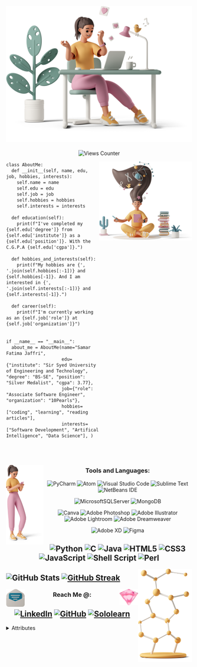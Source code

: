 ![Main Image](images/casual-life-3d-likes.png)
---
<div align="center"> 
  
  ![Views Counter](https://komarev.com/ghpvc/?username=SamarFatimaJaffri&color=ff69b4) 
  
</div>
<img align="right" width="50%" src="images/casual-life-3d-reading.png"/>

```
class AboutMe:
  def __init__(self, name, edu, job, hobbies, interests):
    self.name = name
    self.edu = edu
    self.job = job
    self.hobbies = hobbies
    self.interests = interests

  def education(self):
    print(f"I've completed my {self.edu['degree']} from {self.edu['institute']} as a {self.edu['position']}. With the C.G.P.A {self.edu['cgpa']}.")

  def hobbies_and_interests(self):
    print(f"My hobbies are {', '.join(self.hobbies[:-1])} and {self.hobbies[-1]}. And I am interested in {', '.join(self.interests[:-1])} and {self.interests[-1]}.")

  def career(self):
    print(f"I'm currently working as an {self.job['role']} at {self.job['organization']}")


if __name__ == "__main__":
  about_me = AboutMe(name="Samar Fatima Jaffri", 
                     edu={"institute": "Sir Syed University of Engineering and Technology", "degree": "BS-SE", "position": "Silver Medalist", "cgpa": 3.77}, 
                     job={"role": "Associate Software Engineer", "organization": "10Pearls"},
                     hobbies=["coding", "learning", "reading articles"], 
                     interests=["Software Development", "Artifical Intelligence", "Data Science"], )
```

<br/> <!-- line is added -->
---

<img align="left" width="20%" src="images//casual-life-3d-female-metis-t-shirt-pose-2.png"/>

<div align="center">
  
  ### Tools and Languages:
  ![PyCharm](https://img.shields.io/badge/pycharm-143?style=for-the-badge&logo=pycharm&logoColor=black&color=black&labelColor=yellow) ![Atom](https://img.shields.io/badge/Atom-%2366595C.svg?style=for-the-badge&logo=atom&logoColor=white) ![Visual Studio Code](https://img.shields.io/badge/VS%20Code-0078d7.svg?style=for-the-badge&logo=visual-studio-code&logoColor=white) ![Sublime Text](https://img.shields.io/badge/sublime_text-%23575757.svg?style=for-the-badge&logo=sublime-text&logoColor=important) ![NetBeans IDE](https://img.shields.io/badge/NetBeansIDE-1B6AC6.svg?style=for-the-badge&logo=apache-netbeans-ide)

  ![MicrosoftSQLServer](https://img.shields.io/badge/Microsoft%20SQL%20Sever-CC2927?style=for-the-badge&logo=microsoft%20sql%20server&logoColor=white) ![MongoDB](https://img.shields.io/badge/MongoDB-white?style=for-the-badge&logo=mongodb&logoColor=4EA94B)

  ![Canva](https://img.shields.io/badge/Canva-%2300C4CC.svg?style=for-the-badge&logo=Canva&logoColor=white) ![Adobe Photoshop](https://img.shields.io/badge/Photoshop-31A8FF?style=for-the-badge&logo=Adobe%20Photoshop&logoColor=black) ![Adobe Illustrator](https://img.shields.io/badge/Illustrator-%23FF9A00.svg?style=for-the-badge&logo=adobeillustrator&logoColor=white) ![Adobe Lightroom](https://img.shields.io/badge/Lightroom-31A8FF.svg?style=for-the-badge&logo=Adobe%20Lightroom&logoColor=white) ![Adobe Dreamweaver](https://img.shields.io/badge/Dreamweaver-072401?style=for-the-badge&logo=Adobe%20Dreamweaver&logoColor=34F400)

  ![Adobe XD](https://img.shields.io/badge/Adobe%20XD-470137?style=for-the-badge&logo=Adobe%20XD&logoColor=#FF61F6) ![Figma](https://img.shields.io/badge/figma-%23F24E1E.svg?style=for-the-badge&logo=figma&logoColor=white)

  ![Python](https://img.shields.io/badge/python-3670A0?style=for-the-badge&logo=python&logoColor=ffdd54) ![C](https://img.shields.io/badge/c-%2300599C.svg?style=for-the-badge&logo=c&logoColor=white) ![Java](https://img.shields.io/badge/java-%23ED8B00.svg?style=for-the-badge&logo=java&logoColor=white) ![HTML5](https://img.shields.io/badge/html5-%23E34F26.svg?style=for-the-badge&logo=html5&logoColor=white) ![CSS3](https://img.shields.io/badge/css3-%231572B6.svg?style=for-the-badge&logo=css3&logoColor=white) ![JavaScript](https://img.shields.io/badge/javascript-%23323330.svg?style=for-the-badge&logo=javascript&logoColor=%23F7DF1E) ![Shell Script](https://img.shields.io/badge/shell_script-%23121011.svg?style=for-the-badge&logo=gnu-bash&logoColor=white) ![Perl](https://img.shields.io/badge/perl-%2339457E.svg?style=for-the-badge&logo=perl&logoColor=white)
  ---

</div>

<img align="right" width="29%" src="images/casual-life-3d-molecule.png"/>

![GitHub Stats](https://github-readme-stats.vercel.app/api?username=SamarFatimaJaffri&theme=radical)
[![GitHub Streak](http://github-readme-streak-stats.herokuapp.com?user=SamarFatimaJaffri&theme=radical&date_format=M%20j%5B%2C%20Y%5D)](https://git.io/streak-stats)
---

<img align="left" width="10%" src="images/casual-life-3d-envelope-1.png"/>
<img align="right" width="10%" src="images/casual-life-3d-crystal.png"/>

<div align="center">
  
  ### Reach Me @:
  [![LinkedIn](https://img.shields.io/badge/LinkedIn-0077B5?style=for-the-badge&logo=linkedin&logoColor=white)](https://www.linkedin.com/in/samar-fatima-jaffri/)
  [![GitHub](https://img.shields.io/badge/GitHub-100000?style=for-the-badge&logo=github&logoColor=white)](https://github.com/SamarFatimaJaffri)
  [![Sololearn](https://img.shields.io/badge/-Sololearn-3a464b?style=for-the-badge&logo=Sololearn&logoColor=white)](https://www.sololearn.com/profile/10633270)
  ---
  
</div>

<!-- [![Readme Quotes](https://quotes-github-readme.vercel.app/api?type=horizontal&theme=light)](https://github.com/piyushsuthar/github-readme-quotes) -->

<!-- ![Trophies](https://github-profile-trophy.vercel.app/?username=samarfatimajaffri)   -->
<!-- &theme=juicyfresh --> <!-- &no-bg=true&no-frame=true --> <!-- &column=3&margin-w=15&margin-h=15 -->

<details>
  <summary> Attributes </summary>
  
  ### Attributes for Illustrations
  Illustration by [Icons 8](https://icons8.com/illustrations/author/5c07e68d82bcbc0092519bb6) from [Ouch!](https://icons8.com/illustrations)
  ### GitHub Repos
  #### Illustrations links provided by
  - GitHub repo providing illustration resources link [awesome-illustrations](https://github.com/MrPeker/awesome-illustrations)
  #### Attribute for Markdown Badges, Stats and Streaks
  - Makrdown Badges and Dynamic badges i.e., stats and streak by [Badges4-README.md-Profile](https://github.com/alexandresanlim/Badges4-README.md-Profile)
  #### About Me Inspired by
  - The About Me section is inspired by a [MarikIshtar007](https://github.com/MarikIshtar007/MarikIshtar007)
</details>


<!---
SamarFatimaJaffri/SamarFatimaJaffri is a ✨ special ✨ repository because its `README.md` (this file) appears on your GitHub profile.
You can click the Preview link to take a look at your changes.
--->
